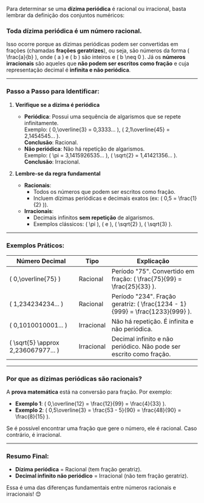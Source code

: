 Para determinar se uma **dízima periódica** é racional ou irracional, basta lembrar da definição dos conjuntos numéricos:

### **Toda dízima periódica é um número racional.**
Isso ocorre porque as dízimas periódicas podem ser convertidas em frações (chamadas **frações geratrizes**), ou seja, são números da forma \( \frac{a}{b} \), onde \( a \) e \( b \) são inteiros e \( b \neq 0 \). Já os **números irracionais** são aqueles que **não podem ser escritos como fração** e cuja representação decimal é **infinita e não periódica**.

---

### **Passo a Passo para Identificar:**

1. **Verifique se a dízima é periódica**  
   - **Periódica**: Possui uma sequência de algarismos que se repete infinitamente.  
     Exemplo: \( 0,\overline{3} = 0,3333... \), \( 2,1\overline{45} = 2,1454545... \).  
     **Conclusão**: Racional.  
   - **Não periódica**: Não há repetição de algarismos.  
     Exemplo: \( \pi = 3,1415926535... \), \( \sqrt{2} = 1,41421356... \).  
     **Conclusão**: Irracional.

2. **Lembre-se da regra fundamental**  
   - **Racionais**:  
     - Todos os números que podem ser escritos como fração.  
     - Incluem dízimas periódicas e decimais exatos (ex: \( 0,5 = \frac{1}{2} \)).  
   - **Irracionais**:  
     - Decimais infinitos **sem repetição** de algarismos.  
     - Exemplos clássicos: \( \pi \), \( e \), \( \sqrt{2} \), \( \sqrt{3} \).

---

### **Exemplos Práticos:**

| **Número Decimal**       | **Tipo**        | **Explicação**                                                                 |
|---------------------------|-----------------|-------------------------------------------------------------------------------|
| \( 0,\overline{75} \)     | Racional        | Período "75". Convertido em fração: \( \frac{75}{99} = \frac{25}{33} \).     |
| \( 1,234234234... \)      | Racional        | Período "234". Fração geratriz: \( \frac{1234 - 1}{999} = \frac{1233}{999} \). |
| \( 0,1010010001... \)     | Irracional      | Não há repetição. É infinita e não periódica.                                |
| \( \sqrt{5} \approx 2,236067977... \) | Irracional | Decimal infinito e não periódico. Não pode ser escrito como fração.          |

---

### **Por que as dízimas periódicas são racionais?**  
A **prova matemática** está na conversão para fração. Por exemplo:  
- **Exemplo 1**: \( 0,\overline{12} = \frac{12}{99} = \frac{4}{33} \).  
- **Exemplo 2**: \( 0,5\overline{3} = \frac{53 - 5}{90} = \frac{48}{90} = \frac{8}{15} \).  

Se é possível encontrar uma fração que gere o número, ele é racional. Caso contrário, é irracional.

---

### **Resumo Final:**  
- **Dízima periódica** = Racional (tem fração geratriz).  
- **Decimal infinito não periódico** = Irracional (não tem fração geratriz).  

Essa é uma das diferenças fundamentais entre números racionais e irracionais! 😊